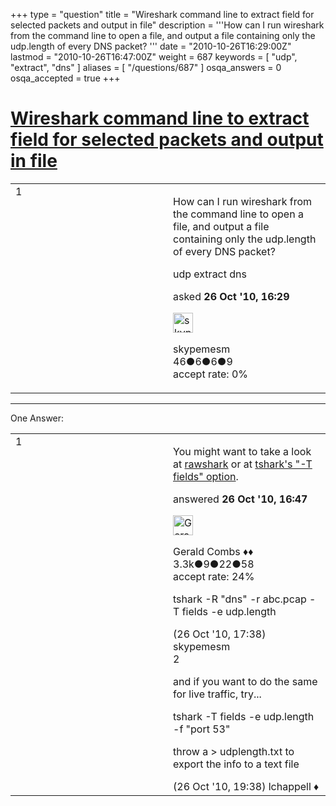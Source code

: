 +++
type = "question"
title = "Wireshark command line to extract field for selected packets and output in file"
description = '''How can I run wireshark from the command line to open a file, and output a file containing only the udp.length of every DNS packet? '''
date = "2010-10-26T16:29:00Z"
lastmod = "2010-10-26T16:47:00Z"
weight = 687
keywords = [ "udp", "extract", "dns" ]
aliases = [ "/questions/687" ]
osqa_answers = 0
osqa_accepted = true
+++

<div class="headNormal">

# [Wireshark command line to extract field for selected packets and output in file](/questions/687/wireshark-command-line-to-extract-field-for-selected-packets-and-output-in-file)

</div>

<div id="main-body">

<div id="askform">

<table id="question-table" style="width:100%;"><colgroup><col style="width: 50%" /><col style="width: 50%" /></colgroup><tbody><tr class="odd"><td style="width: 30px; vertical-align: top"><div class="vote-buttons"><div id="post-687-score" class="post-score" title="current number of votes">1</div><div id="favorite-count" class="favorite-count"></div></div></td><td><div id="item-right"><div class="question-body"><p>How can I run wireshark from the command line to open a file, and output a file containing only the udp.length of every DNS packet?</p></div><div id="question-tags" class="tags-container tags">udp extract dns</div><div id="question-controls" class="post-controls"></div><div class="post-update-info-container"><div class="post-update-info post-update-info-user"><p>asked <strong>26 Oct '10, 16:29</strong></p><img src="https://secure.gravatar.com/avatar/da051abac41879aed4060d544d37fd6f?s=32&amp;d=identicon&amp;r=g" class="gravatar" width="32" height="32" alt="skypemesm&#39;s gravatar image" /><p>skypemesm<br />
<span class="score" title="46 reputation points">46</span><span title="6 badges"><span class="badge1">●</span><span class="badgecount">6</span></span><span title="6 badges"><span class="silver">●</span><span class="badgecount">6</span></span><span title="9 badges"><span class="bronze">●</span><span class="badgecount">9</span></span><br />
<span class="accept_rate" title="Rate of the user&#39;s accepted answers">accept rate:</span> <span title="skypemesm has no accepted answers">0%</span></p></div></div><div id="comments-container-687" class="comments-container"></div><div id="comment-tools-687" class="comment-tools"></div><div class="clear"></div><div id="comment-687-form-container" class="comment-form-container"></div><div class="clear"></div></div></td></tr></tbody></table>

------------------------------------------------------------------------

<div class="tabBar">

<span id="sort-top"></span>

<div class="headQuestions">

One Answer:

</div>

</div>

<span id="688"></span>

<div id="answer-container-688" class="answer accepted-answer">

<table style="width:100%;"><colgroup><col style="width: 50%" /><col style="width: 50%" /></colgroup><tbody><tr class="odd"><td style="width: 30px; vertical-align: top"><div class="vote-buttons"><div id="post-688-score" class="post-score" title="current number of votes">1</div></div></td><td><div class="item-right"><div class="answer-body"><p>You might want to take a look at <a href="http://www.wireshark.org/docs/man-pages/rawshark.html">rawshark</a> or at <a href="http://www.wireshark.org/docs/man-pages/tshark.html">tshark's "-T fields" option</a>.</p></div><div class="answer-controls post-controls"></div><div class="post-update-info-container"><div class="post-update-info post-update-info-user"><p>answered <strong>26 Oct '10, 16:47</strong></p><img src="https://secure.gravatar.com/avatar/6db117a984c6529df88330dc49fb1ee4?s=32&amp;d=identicon&amp;r=g" class="gravatar" width="32" height="32" alt="Gerald%20Combs&#39;s gravatar image" /><p>Gerald Combs ♦♦<br />
<span class="score" title="3332 reputation points"><span>3.3k</span></span><span title="9 badges"><span class="badge1">●</span><span class="badgecount">9</span></span><span title="22 badges"><span class="silver">●</span><span class="badgecount">22</span></span><span title="58 badges"><span class="bronze">●</span><span class="badgecount">58</span></span><br />
<span class="accept_rate" title="Rate of the user&#39;s accepted answers">accept rate:</span> <span title="Gerald Combs has 32 accepted answers">24%</span></p></div></div><div id="comments-container-688" class="comments-container"><span id="689"></span><div id="comment-689" class="comment"><div id="post-689-score" class="comment-score"></div><div class="comment-text"><p>tshark -R "dns" -r abc.pcap -T fields -e udp.length</p></div><div id="comment-689-info" class="comment-info"><span class="comment-age">(26 Oct '10, 17:38)</span> skypemesm</div></div><span id="693"></span><div id="comment-693" class="comment"><div id="post-693-score" class="comment-score">2</div><div class="comment-text"><p>and if you want to do the same for live traffic, try...</p><p>tshark -T fields -e udp.length -f "port 53"</p><p>throw a &gt; udplength.txt to export the info to a text file</p></div><div id="comment-693-info" class="comment-info"><span class="comment-age">(26 Oct '10, 19:38)</span> lchappell ♦</div></div></div><div id="comment-tools-688" class="comment-tools"></div><div class="clear"></div><div id="comment-688-form-container" class="comment-form-container"></div><div class="clear"></div></div></td></tr></tbody></table>

</div>

<div class="paginator-container-left">

</div>

</div>

</div>

